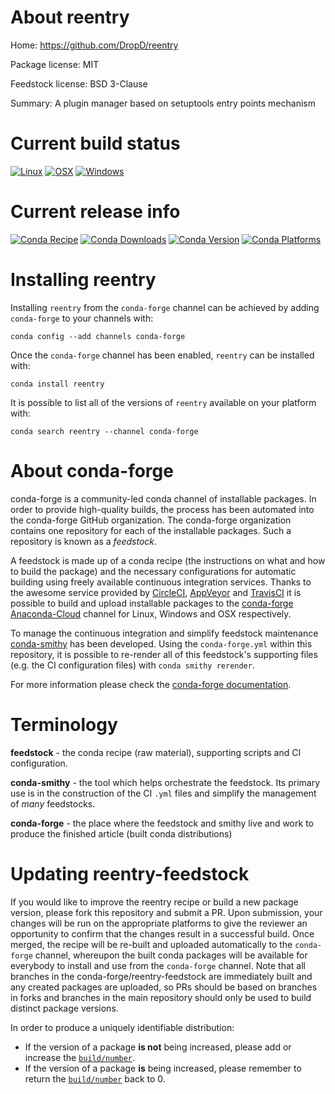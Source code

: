 About reentry
=============

Home: https://github.com/DropD/reentry

Package license: MIT

Feedstock license: BSD 3-Clause

Summary: A plugin manager based on setuptools entry points mechanism



Current build status
====================

[![Linux](https://img.shields.io/circleci/project/github/conda-forge/reentry-feedstock/master.svg?label=Linux)](https://circleci.com/gh/conda-forge/reentry-feedstock)
[![OSX](https://img.shields.io/travis/conda-forge/reentry-feedstock/master.svg?label=macOS)](https://travis-ci.org/conda-forge/reentry-feedstock)
[![Windows](https://img.shields.io/appveyor/ci/conda-forge/reentry-feedstock/master.svg?label=Windows)](https://ci.appveyor.com/project/conda-forge/reentry-feedstock/branch/master)

Current release info
====================
[![Conda Recipe](https://img.shields.io/badge/recipe-reentry-green.svg)](https://anaconda.org/conda-forge/reentry)
[![Conda Downloads](https://img.shields.io/conda/dn/conda-forge/reentry.svg)](https://anaconda.org/conda-forge/reentry)
[![Conda Version](https://img.shields.io/conda/vn/conda-forge/reentry.svg)](https://anaconda.org/conda-forge/reentry)
[![Conda Platforms](https://img.shields.io/conda/pn/conda-forge/reentry.svg)](https://anaconda.org/conda-forge/reentry)

Installing reentry
==================

Installing `reentry` from the `conda-forge` channel can be achieved by adding `conda-forge` to your channels with:

```
conda config --add channels conda-forge
```

Once the `conda-forge` channel has been enabled, `reentry` can be installed with:

```
conda install reentry
```

It is possible to list all of the versions of `reentry` available on your platform with:

```
conda search reentry --channel conda-forge
```


About conda-forge
=================

conda-forge is a community-led conda channel of installable packages.
In order to provide high-quality builds, the process has been automated into the
conda-forge GitHub organization. The conda-forge organization contains one repository
for each of the installable packages. Such a repository is known as a *feedstock*.

A feedstock is made up of a conda recipe (the instructions on what and how to build
the package) and the necessary configurations for automatic building using freely
available continuous integration services. Thanks to the awesome service provided by
[CircleCI](https://circleci.com/), [AppVeyor](http://www.appveyor.com/)
and [TravisCI](https://travis-ci.org/) it is possible to build and upload installable
packages to the [conda-forge](https://anaconda.org/conda-forge)
[Anaconda-Cloud](http://docs.anaconda.org/) channel for Linux, Windows and OSX respectively.

To manage the continuous integration and simplify feedstock maintenance
[conda-smithy](http://github.com/conda-forge/conda-smithy) has been developed.
Using the ``conda-forge.yml`` within this repository, it is possible to re-render all of
this feedstock's supporting files (e.g. the CI configuration files) with ``conda smithy rerender``.

For more information please check the [conda-forge documentation](https://conda-forge.org/docs/).

Terminology
===========

**feedstock** - the conda recipe (raw material), supporting scripts and CI configuration.

**conda-smithy** - the tool which helps orchestrate the feedstock.
                   Its primary use is in the construction of the CI ``.yml`` files
                   and simplify the management of *many* feedstocks.

**conda-forge** - the place where the feedstock and smithy live and work to
                  produce the finished article (built conda distributions)


Updating reentry-feedstock
==========================

If you would like to improve the reentry recipe or build a new
package version, please fork this repository and submit a PR. Upon submission,
your changes will be run on the appropriate platforms to give the reviewer an
opportunity to confirm that the changes result in a successful build. Once
merged, the recipe will be re-built and uploaded automatically to the
`conda-forge` channel, whereupon the built conda packages will be available for
everybody to install and use from the `conda-forge` channel.
Note that all branches in the conda-forge/reentry-feedstock are
immediately built and any created packages are uploaded, so PRs should be based
on branches in forks and branches in the main repository should only be used to
build distinct package versions.

In order to produce a uniquely identifiable distribution:
 * If the version of a package **is not** being increased, please add or increase
   the [``build/number``](http://conda.pydata.org/docs/building/meta-yaml.html#build-number-and-string).
 * If the version of a package **is** being increased, please remember to return
   the [``build/number``](http://conda.pydata.org/docs/building/meta-yaml.html#build-number-and-string)
   back to 0.